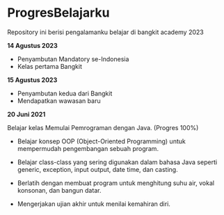# ProgresBelajarku
Repository ini berisi pengalamanku belajar di bangkit academy 2023

**14 Agustus 2023**
- Penyambutan Mandatory se-Indonesia
- Kelas pertama Bangkit

**15 Agustus 2023**
- Penyambutan kedua dari Bangkit 
- Mendapatkan wawasan baru

**20 Juni 2021**  

Belajar kelas Memulai Pemrograman dengan Java. (Progres 100%)

  * Belajar konsep OOP (Object-Oriented Programming) untuk mempermudah pengembangan sebuah program.

  * Belajar class-class yang sering digunakan dalam bahasa Java seperti generic, exception, input output, date time, dan casting. 

  * Berlatih dengan membuat program untuk menghitung suhu air, vokal konsonan, dan bangun datar. 

  * Mengerjakan ujian akhir untuk menilai kemahiran diri.
